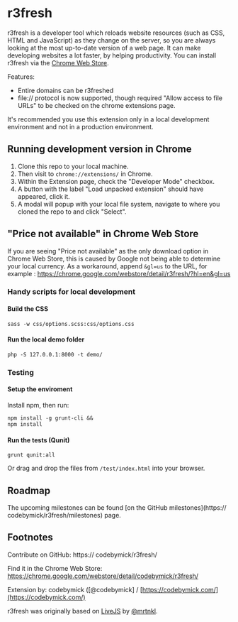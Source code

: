 # r3fresh

r3fresh is a developer tool which reloads website resources (such as CSS, HTML and JavaScript) as they change on the server, so you are always looking at the most up-to-date version of a web page. It can make developing websites a lot faster, by helping productivity. You can install r3fresh via the [Chrome Web Store](https://chrome.google.com/webstore/detail/r3fresh/kedglhfbgkhggkbcabnggfaafboeckno).

Features:
 * Entire domains can be r3freshed
 * file:// protocol is now supported, though required "Allow access to file URLs" to be checked on the chrome extensions page.

It's recommended you use this extension only in a local development environment and not in a production environment.

## Running development version in Chrome

1. Clone this repo to your local machine. 
2. Then visit to `chrome://extensions/` in Chrome. 
3. Within the Extension page, check the "Developer Mode" checkbox. 
4. A button with the label "Load unpacked extension" should have appeared, click it. 
5. A modal will popup with your local file system, navigate to where you cloned the repo to and click "Select".

## "Price not available" in Chrome Web Store

If you are seeing "Price not available" as the only download option in Chrome Web Store, this is caused by Google not being able to determine your local currency. As a workaround, append `&gl=us` to the URL, for example : https://chrome.google.com/webstore/detail/r3fresh/?hl=en&gl=us

### Handy scripts for local development

#### Build the CSS

    sass -w css/options.scss:css/options.css

#### Run the local demo folder

    php -S 127.0.0.1:8000 -t demo/

### Testing

#### Setup the enviroment

Install npm, then run:

    npm install -g grunt-cli &&
    npm install

#### Run the tests (Qunit)

    grunt qunit:all

Or drag and drop the files from `/test/index.html` into your browser.

## Roadmap

The upcoming milestones can be found [on the GitHub milestones](https:// codebymick/r3fresh/milestones) page.

## Footnotes

Contribute on GitHub: https:// codebymick/r3fresh/

Find it in the Chrome Web Store: https://chrome.google.com/webstore/detail/codebymick/r3fresh/

Extension by: codebymick ([@codebymick] / [https://codebymick.com/](https://codebymick.com/)

r3fresh was originally based on [LiveJS](http://livejs.com/) by [@mrtnkl](https://twitter.com/mrtnkl).
